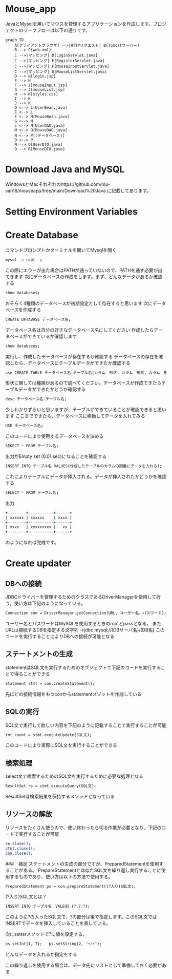 # Mouse_app

JavaとMysqlを用いてマウスを管理するアプリケーションを作成します。プロジェクトのワークフローは以下の通りです。

```mermaid
graph TD
    A[クライアントブラウザ] -->|HTTPリクエスト| B[Tomcatサーバー]
    B --> C{web.xml}
    C -->|マッピング| D[LoginServlet.java]
    C -->|マッピング| E[RegisterServlet.java]
    C -->|マッピング| F[MouseInputServlet.java]
    C -->|マッピング| G[MouseListServlet.java]
    D --> H[login.jsp]
    E --> H
    F --> I[mouseInput.jsp]
    G --> J[mouseList.jsp]
    H --> K[styles.css]
    I --> K
    J --> K
    D <--> L[UserBean.java]
    E <--> L
    F <--> M[MouseBean.java]
    G <--> M
    L <--> N[UserDAO.java]
    M <--> O[MouseDAO.java]
    N <--> P[(データベース)]
    O <--> P
    N --> Q[UserDTO.java]
    O --> R[MouseDTO.java]
```

# Download Java and MySQL

WindowsとMacそれぞれのhttps://github.com/mu-san16/mouseapp/tree/main/Download%20Java に記載してあります。

# Setting Environment Variables

# Create Database

コマンドプロンプトかターミナルを開いてMysqlを開く

```bash
mysql -u root -p
```

この際にエラーが出た場合はPATHが通っていないので、PATHを通す必要が出てきます
次にデータベースの作成をします。まず、どんなデータがあるか確認する

```bash
show databases;
```
おそらく4種類のデータベースが初期設定として存在すると思います
次にデータベースを作成する

```bash
CREATE DATABASE データベース名;
```

データベース名は自分の好きなデータベース名にしてください
作成したらデータベースができているか確認します

```bash
show databases;
```
実行し、作成したデータベースが存在するか確認する
データベースの存在を確認したら、データベースにテーブルデータができたか確認する

```bash
use CREATE TABLE データベース名.テーブル名(カラム　形状, カラム　形状, カラム　形状);
```
形状に関しては種類があるので調べてください。データベースが作成できたらテーブルデータができたかどうか確認する

```bash
desc データベース名.テーブル名;
```
少しわかりずらいと思いますが、テーブルができていることが確認できると思います
ここまでできたら、データベースに移動してデータを入れてみる

```bash
USE データベース名;
```
このコードにより使用するデータベースを決める

```bash
SEKECT * FROM テーブル名;
```

出力がEmpty set (0.01 sec)になることを確認する

```bash
INSERT INTO テーブル名 VALUES(作成したテーブルのカラムの順番にデータを入れる);
```

これによりテーブルにデータが挿入される。データが挿入されたかどうかを確認する

```bash
SELECT * FROM テーブル名;
```

出力
```bash
+--------+-----------+------+
| xxxxxx | xxxxxx    | xxxx |
+--------+-----------+------+
| xxxx   | xxxxxxxxx |   xx |
+--------+-----------+------+
```
のようになれば完成です。

# Create updater
## DBへの接続
JDBCドライバーを管理するためのクラスであるDriverManagerを使用して行う。使い方は下記のようになっている。

```bash
Connection con = DriverManager.getConnection(URL, ユーザー名、パスワード);
```

ユーザー名とパスワードはMySQLを使用するときのrootとpassとなる。
またURLは接続するDBを指定する文字列
→jdbc:mysql://(DBサーバ名)/(DB名)
このコードを実行することによりDBへの接続が可能となる

## ステートメントの生成
statementはSQL文を実行するためのオブジェクトで下記のコードを実行することで得ることができる

```bash
Statement stmt = con.createStatement();
```

先ほどの接続情報をもつconからstatementメゾットを作成している

## SQLの実行
SQL文で実行して欲しい内容を下記のように記載することで実行することが可能

```bash
int count = stmt.executeUpdate(SQL文);
```

このコードにより実際にSQL文を実行することができる

## 検索処理
select文で検索するためのSQL文を実行するために必要な処理となる
```bash
ResultSet rs = stmt.executeQuery(SQL文);
```
ResultSetは検索結果を保持するメソッドとなっている

## リソースの解放
リソースをたくさん使うので、使い終わったら切る作業が必要となり、下記のコードで実行することが可能

```bash
re.close();
stmt.close();
con.close();
```

###　補足
ステートメントの生成の部分ですが、PreparedStatementを使用することがある。
PrepareStatementとは似たSQL文を繰り返し実行することに使用するものであり、使い方は以下の方法で使用する。


```bash
PreparedStatement ps = con.prepareStatement((?入り)SQL文);
```

(?入り)SQL文とは？
```bash
INSERT INTO テーブル名　VALEUS (?.?.?);
```
このように?の入ったSQL文で、?の部分は後で指定します。このSQL文ではINSERTでデータを挿入していることを表している。

次にsetterメソッドで?に値を設定する。
```bash
ps.setInt(1, 7);   ps.setString(2, "+/+");
```
どんなデータを入れるか指定をする

この繰り返しを使用する場合は、データ先にリストとして準備しておく必要がある
